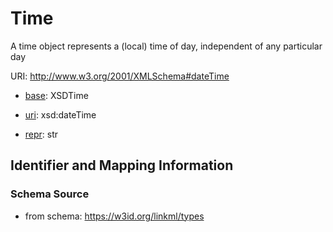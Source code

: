 # Time

A time object represents a (local) time of day, independent of any particular day

URI: http://www.w3.org/2001/XMLSchema#dateTime

* [base](https://w3id.org/linkml/base): XSDTime

* [uri](https://w3id.org/linkml/uri): xsd:dateTime

* [repr](https://w3id.org/linkml/repr): str





## Identifier and Mapping Information







### Schema Source


* from schema: https://w3id.org/linkml/types



